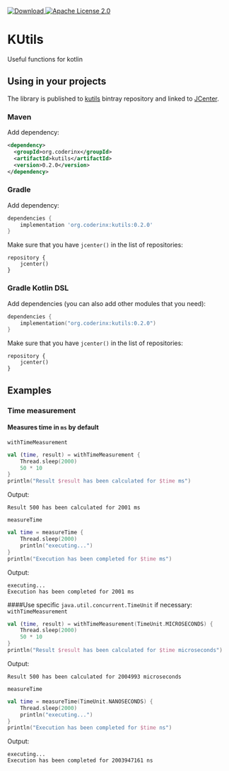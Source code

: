 [ ![Download](https://api.bintray.com/packages/corx/maven/KUtils/images/download.svg) ](https://bintray.com/corx/maven/KUtils/_latestVersion) 
[![Apache License 2.0](https://img.shields.io/github/license/coderinx/kutils.svg)](https://github.com/Coderinx/KUtils/blob/master/LICENSE)

# KUtils
Useful functions for kotlin

## Using in your projects

The library is published to [kutils](https://bintray.com/corx/maven/KUtils) bintray repository and linked to [JCenter](https://bintray.com/bintray/jcenter?filterByPkgName=KUtils-corx).

### Maven

Add dependency:

```xml
<dependency>
  <groupId>org.coderinx</groupId>
  <artifactId>kutils</artifactId>
  <version>0.2.0</version>
</dependency>
```


### Gradle

Add dependency:

```groovy
dependencies {
    implementation 'org.coderinx:kutils:0.2.0'
}
```

Make sure that you have `jcenter()` in the list of repositories:

```
repository {
    jcenter()
}
```

### Gradle Kotlin DSL

Add dependencies (you can also add other modules that you need):

```kotlin
dependencies {
    implementation("org.coderinx:kutils:0.2.0")
}
```

Make sure that you have `jcenter()` in the list of repositories:

```
repository {
    jcenter()
}
```


## Examples

### Time measurement

#### Measures time in `ms` by default
`withTimeMeasurement`

```kotlin
val (time, result) = withTimeMeasurement {
    Thread.sleep(2000)
    50 * 10
}
println("Result $result has been calculated for $time ms")
```
Output:
```
Result 500 has been calculated for 2001 ms
```

`measureTime`

```kotlin
val time = measureTime {
    Thread.sleep(2000)
    println("executing...")
}
println("Execution has been completed for $time ms")
```
Output:
```
executing...
Execution has been completed for 2001 ms
```

####Use specific `java.util.concurrent.TimeUnit` if necessary:
`withTimeMeasurement`

```kotlin
val (time, result) = withTimeMeasurement(TimeUnit.MICROSECONDS) {
    Thread.sleep(2000)
    50 * 10
}
println("Result $result has been calculated for $time microseconds")
```
Output:
```
Result 500 has been calculated for 2004993 microseconds
```

`measureTime`

```kotlin
val time = measureTime(TimeUnit.NANOSECONDS) {
    Thread.sleep(2000)
    println("executing...")
}
println("Execution has been completed for $time ns")
```
Output:
```
executing...
Execution has been completed for 2003947161 ns
```